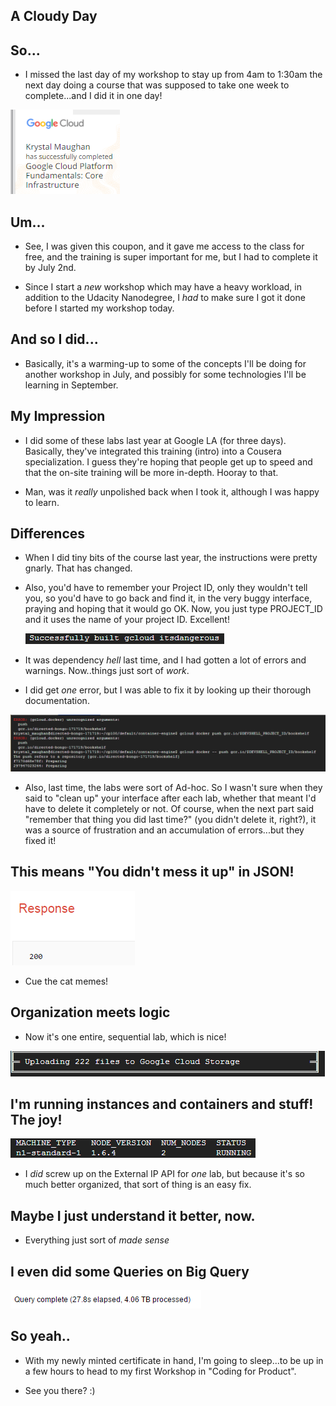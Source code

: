 ## A Cloudy Day

## So...

- I missed the last day of my workshop to stay up from 
  4am to 1:30am the next day doing a course that was
  supposed to take one week to complete...and I did it 
  in one day!
  
![cloudcomplete](/images/cloudpics/cloudcomplete.png)
  
## Um...

- See, I was given this coupon, and it gave me access to
  the class for free, and the training is super important
  for me, but I had to complete it by July 2nd.
  
- Since I start a *new* workshop which may have a heavy
  workload, in addition to the Udacity Nanodegree,
  I *had* to make sure I got it done before I started
  my workshop today.
  
## And so I did...

- Basically, it's a warming-up to some of the concepts
  I'll be doing for another workshop in July, and possibly
  for some technologies I'll be learning in September.
  
## My Impression

- I did some of these labs last year at Google LA 
  (for three days). Basically, they've integrated this 
  training (intro) into a Cousera specialization.
  I guess they're hoping that people get up to speed and
  that the on-site training will be more in-depth.
  Hooray to that.

- Man, was it *really* unpolished back when I took it,
  although I 
  was happy to learn. 
  
## Differences

- When I did tiny bits of the course last year,
  the instructions were pretty gnarly. That has changed.
  
- Also, you'd have to remember your Project ID,
  only they wouldn't tell you, so you'd have to go back
  and find it, in the very buggy interface, praying and 
  hoping that it would go OK.
  Now, you just type PROJECT_ID and it uses the name of your
  project ID. Excellent! 
  
  ![cloud10](/images/cloudpics/cloud10.png)
  
 - It was dependency *hell* last time, and I had gotten a 
   lot of errors and warnings. Now..things just sort of 
   *work*.
   
- I did get *one* error, but I was able to fix it by
  looking up their thorough documentation.
  
![pushdidanddintwork](/images/cloudpics/pushdidanddintwork.png)

- Also, last time, the labs were sort of Ad-hoc.
  So I wasn't sure when they said to "clean up" your interface
  after each lab, whether that meant I'd have to delete it 
  completely or not. 
  Of course, when the next part said "remember that thing 
  you did last time?" (you didn't delete it, right?),
  it was a source of frustration and an accumulation 
  of errors...but they fixed it!
  
## This means "You didn't mess it up" in JSON!
  
![successjsonrequest](/images/cloudpics/successjsonrequest.png)

- Cue the cat memes! 

## Organization meets logic

- Now it's one entire, sequential lab, which is nice!
  
![cloud6](/images/cloudpics/cloud6.png)

## I'm running instances and containers and stuff! The joy!

![nodesnstuff](/images/cloudpics/nodesnstuff.png)

- I *did* screw up on the External IP API for *one* lab,
  but because it's so much better organized,
  that sort of thing is an easy fix.
  
## Maybe I just understand it better, now.

- Everything just sort of *made sense*

## I even did some Queries on Big Query

![querybigdata](/images/cloudpics/querybigdata.png)
 
 
## So yeah..

- With my newly minted certificate in hand, 
  I'm going to sleep...to be up in a few hours 
  to head to my first Workshop in "Coding for Product".
  
- See you there? :)
